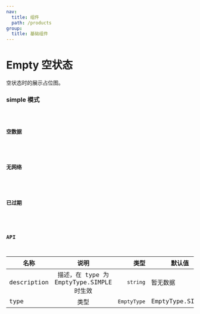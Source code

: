 ```yaml
---
nav:
  title: 组件
  path: /products
group:
  title: 基础组件
---
```


# Empty 空状态

空状态时的展示占位图。

### simple 模式

<!-- ```tsx
/**
 * title: 基本
 * description: 类型为EmptyType.SIMPLE，可以设置描述文字
 */
import React, { useState } from 'react';
import { EmptyData } from '@cwj/components';
// import { EmptyData } from '../../src/empty';

export default () => {
  return (
    <div>
      <EmptyData />
    </div>
  );
};
``` -->
<code src="./demos/simple.tsx" />

### 空数据

<!-- ```tsx
/**
 * title: 缺省页--空数据
 * description: 类型为EmptyType.NO_DATA
 */
import React, { useState } from 'react';
import { Button, Space, Input } from 'antd';
import { EmptyData } from '@cwj/components';
// import { EmptyType } from '@cwj/components/empty';
// import { EmptyData, EmptyType } from '../../src/empty';

export default () => {
  return (
    <div>
      <EmptyData type={EmptyType.NO_DATA} />
    </div>
  );
};
``` -->

### 无网络

<!--
```tsx
/**
 * title: 缺省页--无网络
 * description: 类型为EmptyType.NO_NETWORK
 */
import React, { useState } from 'react';
import { Button, Space, Input } from 'antd';
import { EmptyData } from '@cwj/components';
import { EmptyType } from '@cwj/components/empty';
// import { EmptyData, EmptyType } from '../../src/empty';

export default () => {
  return (
    <div>
      <EmptyData type={EmptyType.NO_NETWORK} />
    </div>
  );
};
``` -->

### 已过期

<!--
```tsx
/**
 * title: 缺省页--已过期
 * description: 类型为EmptyType.EXPIRED
 */
import React, { useState } from 'react';
import { Button, Space, Input } from 'antd';
import { EmptyData } from '@cwj/components';
import { EmptyType } from '@cwj/components/empty';
// import { EmptyData, EmptyType } from '../../src/empty';

export default () => {
  return (
    <div>
      <EmptyData type={EmptyType.EXPIRED} />
    </div>
  );
};
``` -->

### API

| 名称        |                   说明                   |        类型 | 默认值           |
| ----------- | :--------------------------------------: | ----------: | ---------------- |
| description | 描述，在 type 为 EmptyType.SIMPLE 时生效 |    `string` | 暂无数据         |
| type        |                   类型                   | `EmptyType` | EmptyType.SIMPLE |

```

```



<!-- ---
order: 11
---

# Empty 空状态

空状态时的展示占位图。

### simple 模式

```tsx
/**
 * title: 基本
 * description: 类型为EmptyType.SIMPLE，可以设置描述文字
 */
import React, { useState } from 'react';
// import { EmptyData } from '@cwj/components';
import { EmptyData } from '../../src/empty';

export default () => {
  return (
    <div>
      <EmptyData />
    </div>
  );
};
```

### 空数据

```tsx
/**
 * title: 缺省页--空数据
 * description: 类型为EmptyType.NO_DATA
 */
import React, { useState } from 'react';
import { Button, Space, Input } from 'antd';
import { EmptyData } from '@cwj/components';
import { EmptyType } from '@cwj/components/empty';

export default () => {
  return (
    <div>
      <EmptyData type={EmptyType.NO_DATA} />
    </div>
  );
};
```

### 无网络

```tsx
/**
 * title: 缺省页--无网络
 * description: 类型为EmptyType.NO_NETWORK
 */
import React, { useState } from 'react';
import { Button, Space, Input } from 'antd';
import { EmptyData } from '@cwj/components';
import { EmptyType } from '@cwj/components/empty';

export default () => {
  return (
    <div>
      <EmptyData type={EmptyType.NO_NETWORK} />
    </div>
  );
};
```

### 已过期

```tsx
/**
 * title: 缺省页--已过期
 * description: 类型为EmptyType.EXPIRED
 */
import React, { useState } from 'react';
import { Button, Space, Input } from 'antd';
import { EmptyData } from '@cwj/components';
import { EmptyType } from '@cwj/components/empty';

export default () => {
  return (
    <div>
      <EmptyData type={EmptyType.EXPIRED} />
    </div>
  );
};
```

### API

| 名称        |                   说明                   |        类型 | 默认值           |
| ----------- | :--------------------------------------: | ----------: | ---------------- |
| description | 描述，在 type 为 EmptyType.SIMPLE 时生效 |    `string` | 暂无数据         |
| type        |                   类型                   | `EmptyType` | EmptyType.SIMPLE |

```

``` -->
